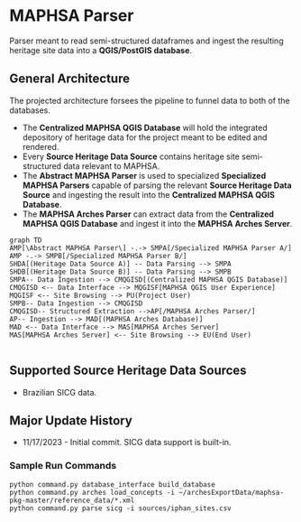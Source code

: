 # MAPHSA Parser

Parser meant to read semi-structured dataframes and ingest the resulting heritage site data into a **QGIS/PostGIS database**. 

## General Architecture
The projected architecture forsees the pipeline to funnel data to both of the databases.
* The **Centralized MAPHSA QGIS Database** will hold the integrated depository of heritage data for the project meant to be edited and rendered.
* Every **Source Heritage Data Source** contains heritage site semi-structured data relevant to MAPHSA.
* The **Abstract MAPHSA Parser** is used to specialized **Specialized MAPHSA Parsers** capable of parsing the relevant **Source Heritage Data Source** and ingesting the result into the **Centralized MAPHSA QGIS Database**.
* The **MAPHSA Arches Parser** can extract data from the **Centralized MAPHSA QGIS Database** and ingest it into the **MAPHSA Arches Server**.
```mermaid
graph TD
AMP[\Abstract MAPHSA Parser\] -.-> SMPA[/Specialized MAPHSA Parser A/]
AMP -.-> SMPB[/Specialized MAPHSA Parser B/]
SHDA[(Heritage Data Source A)] -- Data Parsing --> SMPA
SHDB[(Heritage Data Source B)] -- Data Parsing --> SMPB
SMPA-- Data Ingestion --> CMQGISD[(Centralized MAPHSA QGIS Database)]
CMQGISD <-- Data Interface --> MQGISF[MAPHSA QGIS User Experience]
MQGISF <-- Site Browsing --> PU(Project User)
SMPB-- Data Ingestion --> CMQGISD
CMQGISD-- Structured Extraction -->AP[/MAPHSA Arches Parser/]
AP-- Ingestion --> MAD[(MAPHSA Arches Database)]
MAD <-- Data Interface --> MAS[MAPHSA Arches Server]
MAS[MAPHSA Arches Server] <-- Site Browsing --> EU(End User)


```

## Supported Source Heritage Data Sources
* Brazilian SICG data.

## Major Update History
* 11/17/2023 - Initial commit. SICG data support is built-in.

### Sample Run Commands

```commandline
python command.py database_interface build_database
python command.py arches load_concepts -i ~/archesExportData/maphsa-pkg-master/reference_data/*.xml
python command.py parse sicg -i sources/iphan_sites.csv

```

